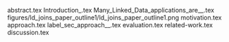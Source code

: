 abstract.tex
Introduction_.tex
Many_Linked_Data_applications_are__.tex
figures/ld_joins_paper_outline1/ld_joins_paper_outline1.png
motivation.tex
approach.tex
label_sec_approach__.tex
evaluation.tex
related-work.tex
discussion.tex